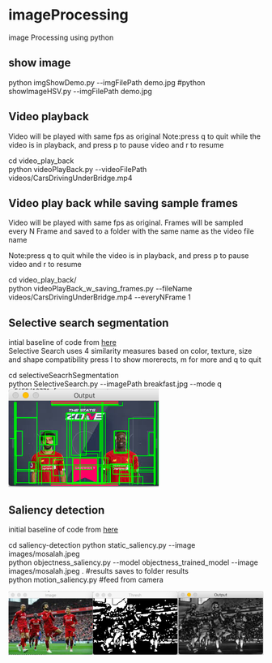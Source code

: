 # imageProcessing
image Processing using python

## show image

python imgShowDemo.py --imgFilePath   demo.jpg
#python showImageHSV.py --imgFilePath   demo.jpg


## Video playback 

Video will be played with same fps as original
Note:press q to quit while the video is in playback, and press p to pause video and r to resume 

cd video_play_back </br>
python videoPlayBack.py --videoFilePath videos/CarsDrivingUnderBridge.mp4


## Video play back while saving sample frames
Video will be played with same fps as original. Frames will be sampled every N Frame and saved to a folder with the same name as the video file name

Note:press q to quit while the video is in playback, and press p to pause video and r to resume 

cd video_play_back/  </br>
python  videoPlayBack_w_saving_frames.py   --fileName videos/CarsDrivingUnderBridge.mp4 --everyNFrame 1



## Selective search segmentation

intial baseline of code from [here](https://www.learnopencv.com/selective-search-for-object-detection-cpp-python/)  </br>
Selective Search uses 4 similarity measures based on color, texture, size and shape compatibility
press l to show morerects, m for more and q to quit

cd selectiveSeacrhSegmentation </br>
python SelectiveSearch.py --imagePath breakfast.jpg  --mode q 
![sample](https://github.com/Walid-Ahmed/imageProcessing/blob/master/sampleImages/selectivesearchDemo.png)

## Saliency detection

initial baseline of code from [here](https://www.pyimagesearch.com/2018/07/16/opencv-saliency-detection/) </br>

cd saliency-detection
python static_saliency.py --image images/mosalah.jpeg  </br>
python objectness_saliency.py --model objectness_trained_model --image images/mosalah.jpeg . #results saves to folder results  </br>
python motion_saliency.py   #feed from camera  </br>

 ![Sample curve output from training cats vs dogs dataset](https://github.com/Walid-Ahmed/imageProcessing/blob/master/sampleImages/MoSalahStaticSaliency.png)
